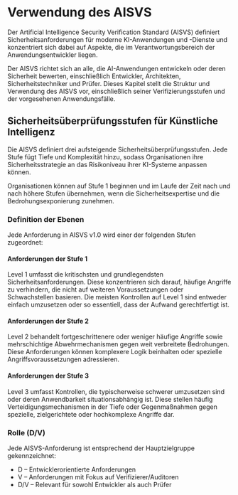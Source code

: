 # Verwendung des AISVS

Der Artificial Intelligence Security Verification Standard (AISVS) definiert Sicherheitsanforderungen für moderne KI-Anwendungen und -Dienste und konzentriert sich dabei auf Aspekte, die im Verantwortungsbereich der Anwendungsentwickler liegen.

Der AISVS richtet sich an alle, die AI-Anwendungen entwickeln oder deren Sicherheit bewerten, einschließlich Entwickler, Architekten, Sicherheitstechniker und Prüfer. Dieses Kapitel stellt die Struktur und Verwendung des AISVS vor, einschließlich seiner Verifizierungsstufen und der vorgesehenen Anwendungsfälle.

## Sicherheitsüberprüfungsstufen für Künstliche Intelligenz

Die AISVS definiert drei aufsteigende Sicherheitsüberprüfungsstufen. Jede Stufe fügt Tiefe und Komplexität hinzu, sodass Organisationen ihre Sicherheitsstrategie an das Risikoniveau ihrer KI-Systeme anpassen können.

Organisationen können auf Stufe 1 beginnen und im Laufe der Zeit nach und nach höhere Stufen übernehmen, wenn die Sicherheitsexpertise und die Bedrohungsexponierung zunehmen.

### Definition der Ebenen

Jede Anforderung in AISVS v1.0 wird einer der folgenden Stufen zugeordnet:

#### Anforderungen der Stufe 1

Level 1 umfasst die kritischsten und grundlegendsten Sicherheitsanforderungen. Diese konzentrieren sich darauf, häufige Angriffe zu verhindern, die nicht auf weiteren Voraussetzungen oder Schwachstellen basieren. Die meisten Kontrollen auf Level 1 sind entweder einfach umzusetzen oder so essentiell, dass der Aufwand gerechtfertigt ist.

#### Anforderungen der Stufe 2

Level 2 behandelt fortgeschrittenere oder weniger häufige Angriffe sowie mehrschichtige Abwehrmechanismen gegen weit verbreitete Bedrohungen. Diese Anforderungen können komplexere Logik beinhalten oder spezielle Angriffsvoraussetzungen adressieren.

#### Anforderungen der Stufe 3

Level 3 umfasst Kontrollen, die typischerweise schwerer umzusetzen sind oder deren Anwendbarkeit situationsabhängig ist. Diese stellen häufig Verteidigungsmechanismen in der Tiefe oder Gegenmaßnahmen gegen spezielle, zielgerichtete oder hochkomplexe Angriffe dar.

### Rolle (D/V)

Jede AISVS-Anforderung ist entsprechend der Hauptzielgruppe gekennzeichnet:

* D – Entwicklerorientierte Anforderungen
* V – Anforderungen mit Fokus auf Verifizierer/Auditoren
* D/V – Relevant für sowohl Entwickler als auch Prüfer


